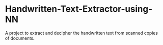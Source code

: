 # Handwritten-Text-Extractor-using-NN
A project to extract and decipher the handwritten text from scanned copies of documents.
